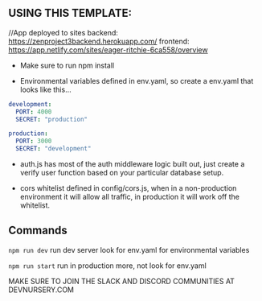 ## USING THIS TEMPLATE:
//App deployed to sites
backend: https://zenproject3backend.herokuapp.com/
frontend: https://app.netlify.com/sites/eager-ritchie-6ca558/overview

- Make sure to run npm install

- Environmental variables defined in env.yaml, so create a env.yaml that looks like this...

```yaml
development:
  PORT: 4000
  SECRET: "production"

production:
  PORT: 3000
  SECRET: "development"
```

- auth.js has most of the auth middleware logic built out, just create a verify user function based on your particular database setup.

- cors whitelist defined in config/cors.js, when in a non-production environment it will allow all traffic, in production it will work off the whitelist.

## Commands

```npm run dev``` run dev server look for env.yaml for environmental variables

```npm run start``` run in production more, not look for env.yaml

MAKE SURE TO JOIN THE SLACK AND DISCORD COMMUNITIES AT DEVNURSERY.COM

